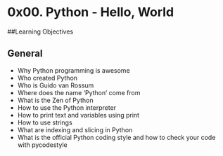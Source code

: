# 0x00. Python - Hello, World

##Learning Objectives

## General

- Why Python programming is awesome 
- Who created Python 
- Who is Guido van Rossum 
- Where does the name ‘Python’ come from 
- What is the Zen of Python 
- How to use the Python interpreter 
- How to print text and variables using print 
- How to use strings 
- What are indexing and slicing in Python 
- What is the official Python coding style and how to check your code with pycodestyle 
